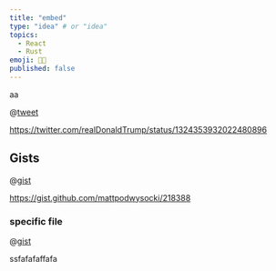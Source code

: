 ```yaml
---
title: "embed"
type: "idea" # or "idea"
topics: 
  - React
  - Rust
emoji: 👩‍💻
published: false
---
```

aa

@[tweet](https://twitter.com/jack/status/20)

https://twitter.com/realDonaldTrump/status/1324353932022480896

## Gists

@[gist](https://gist.github.com/hofmannsven/9164408)

https://gist.github.com/mattpodwysocki/218388

### specific file

@[gist](https://gist.github.com/hofmannsven/9164408?file=my.cnf)


ssfafafaffafa